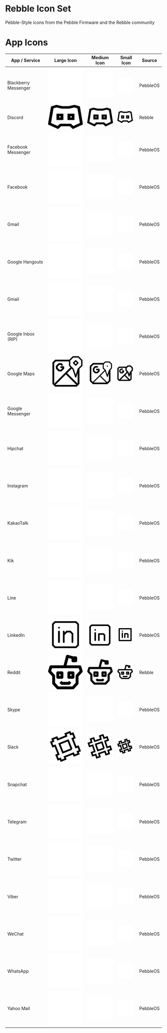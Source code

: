 # Rebble Icon Set
Pebble-Style icons from the Pebble Firmware and the Rebble community

# App Icons

| App / Service  | Large Icon | Medium Icon | Small Icon | Source |
| ------------- | ------------- | ------------- | ------------- | ------------- |
| Blackberry Messenger  | ![](./pebbleos/Pebble_80x80_Blackberry_messenger.svg)  | ![](./pebbleos/Pebble_50x50_Blackberry_messenger.svg)| ![](./pebbleos/Pebble_25x25_Blackberry_messenger.svg) | PebbleOS
| Discord | ![](./rebble/rebble_80x80_discord.svg) | ![](./rebble/rebble_50x50_discord.svg) | ![](./rebble/rebble_25x25_discord.svg) | Rebble
| Facebook Messenger  | ![](./pebbleos/Pebble_80x80_Facebook_messenger_notification.svg) | ![](./pebbleos/Pebble_50x50_Facebook_messenger_notification.svg) | ![](./pebbleos/Pebble_25x25_Facebook_messenger_notification.svg)  | PebbleOS
| Facebook | ![](./pebbleos/Pebble_80x80_Facebook_notification.svg)| ![](./pebbleos/Pebble_50x50_Facebook_notification.svg)| ![](./pebbleos/Pebble_25x25_Facebook_notification.svg) | PebbleOS
| Gmail |   ![](./pebbleos/Pebble_80x80_Gmail_notification.svg)| ![](./pebbleos/Pebble_50x50_Gmail_notification.svg)| ![](./pebbleos/Pebble_25x25_Gmail_notification.svg) | PebbleOS
| Google Hangouts |   ![](./pebbleos/Pebble_80x80_Google_Hangouts_notification.svg)| ![](./pebbleos/Pebble_50x50_Google_Hangouts_notification.svg)| ![](./pebbleos/Pebble_25x25_Google_Hangouts_notification.svg) | PebbleOS
| Gmail |   ![](./pebbleos/Pebble_80x80_Gmail_notification.svg)| ![](./pebbleos/Pebble_50x50_Gmail_notification.svg)| ![](./pebbleos/Pebble_25x25_Gmail_notification.svg) | PebbleOS
| Google Inbox (RIP) |   ![](./pebbleos/Pebble_80x80_Google_inbox_notification.svg)| ![](./pebbleos/Pebble_50x50_Google_inbox_notification.svg)| ![](./pebbleos/Pebble_25x25_Google_inbox_notification.svg) | PebbleOS
| Google Maps |   ![](./pebbleos/Pebble_80x80_Google_Maps.svg)| ![](./pebbleos/Pebble_50x50_Google_Maps.svg)| ![](./pebbleos/Pebble_25x25_Google_Maps.svg) | PebbleOS
| Google Messenger | ![](./pebbleos/Pebble_80x80_Google_messenger.svg)| ![](./pebbleos/Pebble_50x50_Google_messenger.svg)| ![](./pebbleos/Pebble_25x25_Google_messenger.svg) | PebbleOS
| Hipchat |   ![](./pebbleos/Pebble_80x80_Hipchat.svg)| ![](./pebbleos/Pebble_50x50_Hipchat.svg)| ![](./pebbleos/Pebble_25x25_Hipchat.svg) | PebbleOS
| Instagram | ![](./pebbleos/Pebble_80x80_Instagram.svg)| ![](./pebbleos/Pebble_50x50_Instagram.svg)| ![](./pebbleos/Pebble_25x25_Instagram.svg) | PebbleOS
| KakaoTalk | ![](./pebbleos/Pebble_80x80_KakaoTalk.svg)| ![](./pebbleos/Pebble_50x50_KakaoTalk.svg)| ![](./pebbleos/Pebble_25x25_KakaoTalk.svg) | PebbleOS
| Kik | ![](./pebbleos/Pebble_80x80_Kik.svg)| ![](./pebbleos/Pebble_50x50_Kik.svg)| ![](./pebbleos/Pebble_25x25_Kik.svg) | PebbleOS
| Line | ![](./pebbleos/Pebble_80x80_Line.svg)| ![](./pebbleos/Pebble_50x50_Line.svg)| ![](./pebbleos/Pebble_25x25_Line.svg) | PebbleOS
| LinkedIn | ![](./pebbleos/Pebble_80x80_LinkedIn.svg)| ![](./pebbleos/Pebble_50x50_LinkedIn.svg)| ![](./pebbleos/Pebble_25x25_LinkedIn.svg) | PebbleOS
| Reddit | ![](./rebble/rebble_80x80_reddit.svg) | ![](./rebble/rebble_50x50_reddit.svg) | ![](./rebble/rebble_25x25_reddit.svg) | Rebble
| Skype | ![](./pebbleos/Pebble_80x80_Skype.svg)| ![](./pebbleos/Pebble_50x50_Skype.svg)| ![](./pebbleos/Pebble_25x25_Skype.svg) | PebbleOS
| Slack | ![](./pebbleos/Pebble_80x80_Slack.svg)| ![](./pebbleos/Pebble_50x50_Slack.svg)| ![](./pebbleos/Pebble_25x25_Slack.svg) | PebbleOS
| Snapchat | ![](./pebbleos/Pebble_80x80_Snapchat.svg)| ![](./pebbleos/Pebble_50x50_Snapchat.svg)| ![](./pebbleos/Pebble_25x25_Snapchat.svg) | PebbleOS
| Telegram | ![](./pebbleos/Pebble_80x80_Telegram_app.svg)| ![](./pebbleos/Pebble_50x50_Telegram_app.svg)| ![](./pebbleos/Pebble_25x25_Telegram_app.svg) | PebbleOS
| Twitter | ![](./pebbleos/Pebble_80x80_Twitter_notification.svg)| ![](./pebbleos/Pebble_50x50_Twitter_notification.svg)| ![](./pebbleos/Pebble_25x25_Twitter_notification.svg) | PebbleOS
| Viber | ![](./pebbleos/Pebble_80x80_Viber.svg)| ![](./pebbleos/Pebble_50x50_Viber.svg)| ![](./pebbleos/Pebble_25x25_Viber.svg) | PebbleOS
| WeChat | ![](./pebbleos/Pebble_80x80_WeChat.svg)| ![](./pebbleos/Pebble_50x50_WeChat.svg)| ![](./pebbleos/Pebble_25x25_WeChat.svg) | PebbleOS
| WhatsApp | ![](./pebbleos/Pebble_80x80_WhatsApp_notification.svg)| ![](./pebbleos/Pebble_50x50_WhatsApp_notification.svg)| ![](./pebbleos/Pebble_25x25_WhatsApp_notification.svg) | PebbleOS
| Yahoo Mail | ![](./pebbleos/Pebble_80x80_Yahoo_mail.svg)| ![](./pebbleos/Pebble_50x50_Yahoo_mail.svg)| ![](./pebbleos/Pebble_25x25_Yahoo_mail.svg) | PebbleOS